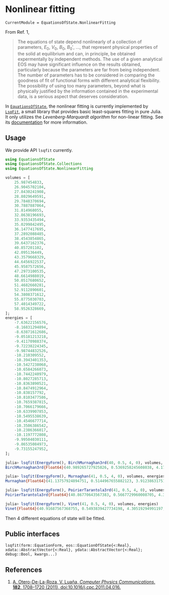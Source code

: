 # Nonlinear fitting

```@meta
CurrentModule = EquationsOfState.NonlinearFitting
```

From Ref. 1,

> The equations of state depend nonlinearly of a collection of parameters, $E_0$, $V_0$, $B_0$, $B_0'$, ..., that represent physical properties of the solid at equilibrium and can, in principle, be obtained expermentally by independent methods. The use of a given analytical EOS may have significant influence on the results obtained, particularly because the parameters are far from being independent. The number of parameters has to be considered in comparing the goodness of fit of functional forms with different analytical flexibility. The possibility of using too many parameters, beyond what is physically justified by the information contained in the experimental data, is a serious aspect that deserves consideration.

In [`EquationsOfState`](https://github.com/MineralsCloud/EquationsOfState.jl), the nonlinear fitting is currently implemented by [`LsqFit`](https://github.com/JuliaNLSolvers/LsqFit.jl), a small library that provides basic least-squares fitting in pure Julia. It only utilizes the *Levenberg-Marquardt algorithm* for non-linear fitting. See its [documentation](https://github.com/JuliaNLSolvers/LsqFit.jl/blob/master/README.md) for more information.

## Usage

We provide API `lsqfit` currently.

```julia
using EquationsOfState
using EquationsOfState.Collections
using EquationsOfState.NonlinearFitting

volumes = [
    25.987454833,
    26.9045702104,
    27.8430241908,
    28.8029649591,
    29.7848370694,
    30.7887887064,
    31.814968055,
    32.8638196693,
    33.9353435494,
    35.0299842495,
    36.1477417695,
    37.2892088485,
    38.4543854865,
    39.6437162376,
    40.857201102,
    42.095136449,
    43.3579668329,
    44.6456922537,
    45.9587572656,
    47.2973100535,
    48.6614988019,
    50.0517680652,
    51.4682660281,
    52.9112890601,
    54.3808371612,
    55.8775030703,
    57.4014349722,
    58.9526328669,
];
energies = [
    -7.63622156576,
    -8.16831294894,
    -8.63871612686,
    -9.05181213218,
    -9.41170988374,
    -9.72238224345,
    -9.98744832526,
    -10.210309552,
    -10.3943401353,
    -10.5427238068,
    -10.6584266073,
    -10.7442240979,
    -10.8027285713,
    -10.8363890521,
    -10.8474912964,
    -10.838157792,
    -10.8103477586,
    -10.7659387815,
    -10.7066179666,
    -10.6339907853,
    -10.5495538639,
    -10.4546677714,
    -10.3506386542,
    -10.2386366017,
    -10.1197772808,
    -9.99504030111,
    -9.86535084973,
    -9.73155247952,
];

julia> lsqfit(EnergyForm(), BirchMurnaghan3rd(40, 0.5, 4, 0), volumes, energies)
BirchMurnaghan3rd{Float64}(40.989265727925826, 0.5369258245608038, 4.1786442319302015, -10.842803908298968)

julia> lsqfit(EnergyForm(), Murnaghan(41, 0.5, 4, 0), volumes, energies)
Murnaghan{Float64}(41.13757924894751, 0.5144967655882123, 3.912386317519504, -10.836794511015869)

julia> lsqfit(EnergyForm(), PoirierTarantola3rd(41, 0.5, 4, 0), volumes, energies)
PoirierTarantola3rd{Float64}(40.86770643567383, 0.5667729960008705, 4.331688934942696, -10.851486685029547)

julia> lsqfit(EnergyForm(), Vinet(41, 0.5, 4, 0), volumes, energies)
Vinet{Float64}(40.91687567368755, 0.5493839427734198, 4.30519294991197, -10.846160810968053)
```
Then 4 different equations of state will be fitted.

## Public interfaces

```@docs
lsqfit(form::EquationForm, eos::EquationOfState{<:Real}, xdata::AbstractVector{<:Real}, ydata::AbstractVector{<:Real}; debug::Bool, kwargs...)
```

## References

1. [A. Otero-De-La-Roza, V. Luaña, *Computer Physics Communications*. **182**, 1708–1720 (2011), doi:10.1016/j.cpc.2011.04.016.](https://www.sciencedirect.com/science/article/pii/S0010465511001470)
